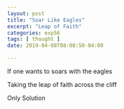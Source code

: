 ```yaml
---
layout: post
title: "Soar Like Eagles"
excerpt: "Leap of Faith"
categories: exp56
tags: [ thought ]
date: 2019-04-08T08:08:50-04:00

---
```


If one wants to soars with the eagles

Taking the leap of faith across the cliff

Only Solution
